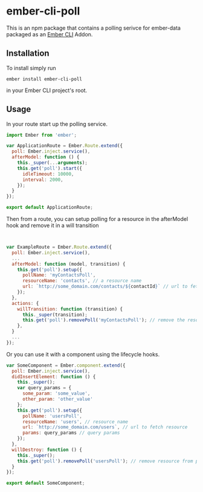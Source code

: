 #  ember-cli-poll

This is an npm package that contains a polling serivce for ember-data
packaged as an [Ember CLI](https://github.com/stefanpenner/ember-cli) Addon.

## Installation

To install simply run

```
ember install ember-cli-poll
```

in your Ember CLI project's root.


## Usage

In your route start up the polling service.

```javascript
import Ember from 'ember';

var ApplicationRoute = Ember.Route.extend({
  poll: Ember.inject.service(),
  afterModel: function () {
    this._super(...arguments);
    this.get('poll').start({
      idleTimeout: 10000,
      interval: 2000,
    });
  }
});

export default ApplicationRoute;
```

Then from a route, you can setup polling for a resource in the afterModel hook and remove
it in a will transition

```javascript


var ExampleRoute = Ember.Route.extend({
  poll: Ember.inject.service(),
  ...
  afterModel: function (model, transition) {
    this.get('poll').setup({
      pollName: 'myContactsPoll',
      resourceName: 'contacts', // a resource name
      url: `http://some_domain.com/contacts/${contactId}` // url to fetch resource
    });
  },
  actions: {
    willTransition: function (transition) {
      this._super(transition);
      this.get('poll').removePoll('myContactsPoll'); // remove the resource from polling
    },
  }
  ...
});
```

Or you can use it with a component using the lifecycle hooks.

```javascript
var SomeComponent = Ember.component.extend({
  poll: Ember.inject.service(),
  didInsertElement: function () {
    this._super();
    var query_params = {
      some_param: 'some_value',
      other_param: 'other_value'
    };
    this.get('poll').setup({
      pollName: 'usersPoll',
      resourceName: 'users', // resource name
      url: `http://some_domain.com/users`, // url to fetch resource
      params: query_params // query params
    });
  },
  willDestroy: function () {
    this._super();
    this.get('poll').removePoll('usersPoll'); // remove resource from polling
  }
});

export default SomeComponent;
```

